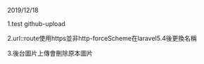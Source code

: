 2019/12/18

1.test github-upload

2.url::route使用https並非http-forceScheme在laravel5.4後更換名稱

3.後台圖片上傳會刪除原本圖片
